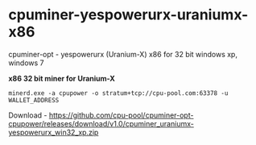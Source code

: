 # cpuminer-yespowerurx-uraniumx-x86
cpuminer-opt - yespowerurx (Uranium-X) x86 for 32 bit windows xp, windows 7

**x86 32 bit miner for Uranium-X**

```minerd.exe -a cpupower -o stratum+tcp://cpu-pool.com:63378 -u WALLET_ADDRESS```

Download - https://github.com/cpu-pool/cpuminer-opt-cpupower/releases/download/v1.0/cpuminer_uraniumx-yespowerurx_win32_xp.zip
